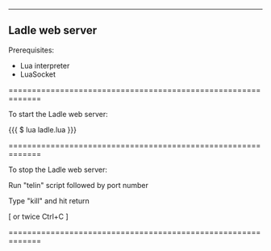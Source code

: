 --------------------------------
Ladle web server
--------------------------------

Prerequisites:

* Lua interpreter
* LuaSocket

=============================================================

To start the Ladle web server:

{{{
$ lua ladle.lua <port>
}}}

=============================================================

To stop the Ladle web server:

Run "telin" script followed by port number

Type "kill" and hit return

[ or twice Ctrl+C ]

=============================================================

